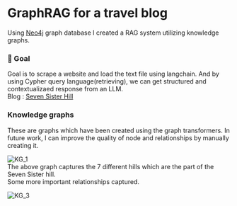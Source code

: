 # GraphRAG for a travel blog
Using [Neo4j](https://neo4j.com/product/auradb/) graph database I created a RAG system utilizing knowledge graphs. <br> 

### 🎯 Goal 
Goal is to scrape a website and load the text file using langchain. And by using Cypher query language(retrieving), we can get structured and contextualizaed response from an LLM. <br> 
Blog : [Seven Sister Hill](https://fitnesstravelfood.com/seven-sisters-hill-the-best-trek-near-nagpur/)


### Knowledge graphs 
These are graphs which have been created using the graph transformers. In future work, I can improve the quality of node and relationships by manually creating it. <br> 

![KG_1](https://github.com/user-attachments/assets/c638e846-a923-45b3-9a03-26da1d9a4bdf) <br> 
The above graph captures the 7 different hills which are the part of the Seven Sister hill. <br> 
Some more important relationships captured. 

![KG_3](https://github.com/user-attachments/assets/e4ea594c-1f35-46ed-ae95-bfde1e07eeb4)
